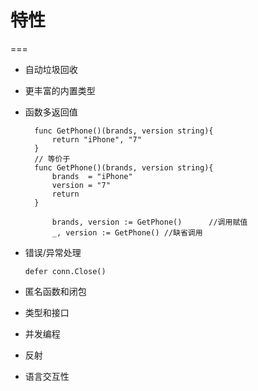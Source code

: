 # 特性
===

* 自动垃圾回收
* 更丰富的内置类型
* 函数多返回值

		func GetPhone()(brands, version string){
		    return "iPhone", "7"
		}
		// 等价于
		func GetPhone()(brands, version string){
			brands 	= "iPhone"
			version = "7"
		    return
		}
		
		    brands, version := GetPhone()      //调用赋值
		    _, version := GetPhone() //缺省调用

* 错误/异常处理

      defer conn.Close()

* 匿名函数和闭包
* 类型和接口
* 并发编程
* 反射
* 语言交互性